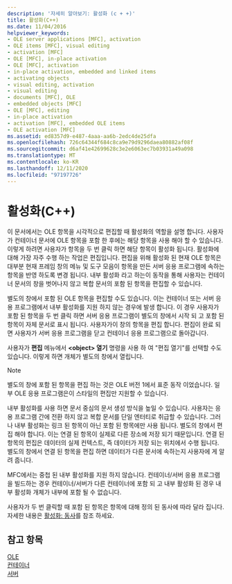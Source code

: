 ```yaml
---
description: '자세히 알아보기: 활성화 (c + +)'
title: 활성화(C++)
ms.date: 11/04/2016
helpviewer_keywords:
- OLE server applications [MFC], activation
- OLE items [MFC], visual editing
- activation [MFC]
- OLE [MFC], in-place activation
- OLE [MFC], activation
- in-place activation, embedded and linked items
- activating objects
- visual editing, activation
- visual editing
- documents [MFC], OLE
- embedded objects [MFC]
- OLE [MFC], editing
- in-place activation
- activation [MFC], embedded OLE items
- OLE activation [MFC]
ms.assetid: ed8357d9-e487-4aaa-aa6b-2edc4de25dfa
ms.openlocfilehash: 726c64344f684c8ca9e79d9296daea80882af08f
ms.sourcegitcommit: d6af41e42699628c3e2e6063ec7b03931a49a098
ms.translationtype: MT
ms.contentlocale: ko-KR
ms.lasthandoff: 12/11/2020
ms.locfileid: "97197726"
---
```

# <a name="activation-c"></a>활성화(C++)

이 문서에서는 OLE 항목을 시각적으로 편집할 때 활성화의 역할을 설명 합니다. 사용자가 컨테이너 문서에 OLE 항목을 포함 한 후에는 해당 항목을 사용 해야 할 수 있습니다. 이렇게 하려면 사용자가 항목을 두 번 클릭 하면 해당 항목이 활성화 됩니다. 활성화에 대해 가장 자주 수행 하는 작업은 편집입니다. 편집을 위해 활성화 된 현재 OLE 항목은 대부분 현재 프레임 창의 메뉴 및 도구 모음이 항목을 만든 서버 응용 프로그램에 속하는 항목을 반영 하도록 변경 됩니다. 내부 활성화 라고 하는이 동작을 통해 사용자는 컨테이너 문서의 창을 벗어나지 않고 복합 문서의 포함 된 항목을 편집할 수 있습니다.

별도의 창에서 포함 된 OLE 항목을 편집할 수도 있습니다. 이는 컨테이너 또는 서버 응용 프로그램에서 내부 활성화를 지원 하지 않는 경우에 발생 합니다. 이 경우 사용자가 포함 된 항목을 두 번 클릭 하면 서버 응용 프로그램이 별도의 창에서 시작 되 고 포함 된 항목이 자체 문서로 표시 됩니다. 사용자가이 창의 항목을 편집 합니다. 편집이 완료 되 면 사용자가 서버 응용 프로그램을 닫고 컨테이너 응용 프로그램으로 돌아갑니다.

사용자가 **편집** 메뉴에서 **\<object> 열기** 명령을 사용 하 여 "편집 열기"를 선택할 수도 있습니다. 이렇게 하면 개체가 별도의 창에서 열립니다.

> [!NOTE]
> 별도의 창에 포함 된 항목을 편집 하는 것은 OLE 버전 1에서 표준 동작 이었습니다. 일부 OLE 응용 프로그램은이 스타일의 편집만 지원할 수 있습니다.

내부 활성화를 사용 하면 문서 중심의 문서 생성 방식을 높일 수 있습니다. 사용자는 응용 프로그램 간에 전환 하지 않고 복합 문서를 단일 엔터티로 취급할 수 있습니다. 그러나 내부 활성화는 링크 된 항목이 아닌 포함 된 항목에만 사용 됩니다. 별도의 창에서 편집 해야 합니다. 이는 연결 된 항목이 실제로 다른 장소에 저장 되기 때문입니다. 연결 된 항목의 편집은 데이터의 실제 컨텍스트, 즉 데이터가 저장 되는 위치에서 수행 됩니다. 별도의 창에서 연결 된 항목을 편집 하면 데이터가 다른 문서에 속하는지 사용자에 게 알려 줍니다.

MFC에서는 중첩 된 내부 활성화를 지원 하지 않습니다. 컨테이너/서버 응용 프로그램을 빌드하는 경우 컨테이너/서버가 다른 컨테이너에 포함 되 고 내부 활성화 된 경우 내부 활성화 개체가 내부에 포함 될 수 없습니다.

사용자가 두 번 클릭할 때 포함 된 항목은 항목에 대해 정의 된 동사에 따라 달라 집니다. 자세한 내용은 [활성화: 동사](activation-verbs.md)를 참조 하세요.

## <a name="see-also"></a>참고 항목

[OLE](ole-in-mfc.md)<br/>
[컨테이너](containers.md)<br/>
[서버](servers.md)

